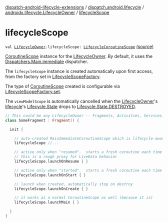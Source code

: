 [dispatch-android-lifecycle-extensions](../../index.md) / [dispatch.android.lifecycle](../index.md) / [androidx.lifecycle.LifecycleOwner](index.md) / [lifecycleScope](./lifecycle-scope.md)

# lifecycleScope

`val `[`LifecycleOwner`](https://developer.android.com/reference/androidx/androidx/lifecycle/LifecycleOwner.html)`.lifecycleScope: `[`LifecycleCoroutineScope`](https://rbusarow.github.io/Dispatch/dispatch-android-lifecycle/dispatch.android.lifecycle/-lifecycle-coroutine-scope/index.md) [(source)](https://github.com/RBusarow/Dispatch/tree/master/dispatch-android-lifecycle-extensions/src/main/java/dispatch/android/lifecycle/LifecycleScope.kt#L35)

[CoroutineScope](https://kotlin.github.io/kotlinx.coroutines/kotlinx-coroutines-core/kotlinx.coroutines/-coroutine-scope/index.html) instance for the [LifecycleOwner](https://developer.android.com/reference/androidx/androidx/lifecycle/LifecycleOwner.html).
By default, it uses the [Dispatchers.Main.immediate](https://kotlin.github.io/kotlinx.coroutines/kotlinx-coroutines-core/kotlinx.coroutines/-main-coroutine-dispatcher/immediate.html) dispatcher.

The `lifecycleScope` instance is created automatically upon first access,
from the factory set in [LifecycleScopeFactory](https://rbusarow.github.io/Dispatch/dispatch-android-lifecycle/dispatch.android.lifecycle/-lifecycle-scope-factory/index.md).

The type of [CoroutineScope](https://kotlin.github.io/kotlinx.coroutines/kotlinx-coroutines-core/kotlinx.coroutines/-coroutine-scope/index.html) created is configurable via [LifecycleScopeFactory.set](https://rbusarow.github.io/Dispatch/dispatch-android-lifecycle/dispatch.android.lifecycle/-lifecycle-scope-factory/set.md).

The `viewModelScope` is automatically cancelled when the [LifecycleOwner](https://developer.android.com/reference/androidx/androidx/lifecycle/LifecycleOwner.html)'s [lifecycle](https://developer.android.com/reference/androidx/androidx/lifecycle/LifecycleOwner.html#getLifecycle())'s [Lifecycle.State](https://developer.android.com/reference/androidx/androidx/lifecycle/Lifecycle/State.html) drops to [Lifecycle.State.DESTROYED](https://developer.android.com/reference/androidx/androidx/lifecycle/Lifecycle/State.html#DESTROYED).

``` kotlin
// This could be any LifecycleOwner -- Fragments, Activities, Services...
class SomeFragment : Fragment() {

  init {

    // auto-created MainImmediateCoroutineScope which is lifecycle-aware
    lifecycleScope //...

    // active only when "resumed".  starts a fresh coroutine each time
    // this is a rough proxy for LiveData behavior
    lifecycleScope.launchOnResume { }

    // active only when "started".  starts a fresh coroutine each time
    lifecycleScope.launchOnStart { }

    // launch when created, automatically stop on destroy
    lifecycleScope.launchOnCreate { }

    // it works as a normal CoroutineScope as well (because it is)
    lifecycleScope.launchMain { }

  }
}
```

